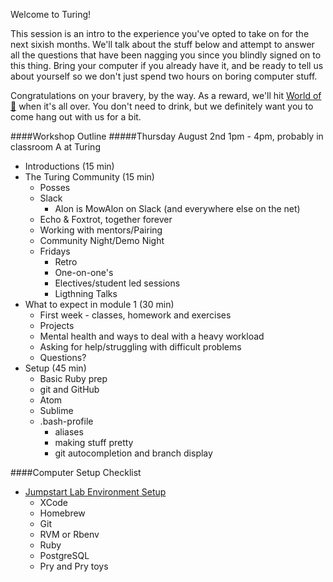 Welcome to Turing!

This session is an intro to the experience you've opted to take on for the next sixish months.
We'll talk about the stuff below and attempt to answer all the questions that have been nagging you since you blindly signed on to this thing.
Bring your computer if you already have it, and be ready to tell us about yourself so we don't just spend two hours on boring computer stuff.

Congratulations on your bravery, by the way. As a reward, we'll hit [World of 🍻](http://worldofbeer.com/Locations/Lodo) when it's all over.
You don't need to drink, but we definitely want you to come hang out with us for a bit.

####Workshop Outline
#####Thursday August 2nd 1pm - 4pm, probably in classroom A at Turing
- Introductions (15 min)
- The Turing Community (15 min)  
  - Posses
  - Slack
    - Alon is MowAlon on Slack (and everywhere else on the net)
  - Echo & Foxtrot, together forever
  - Working with mentors/Pairing
  - Community Night/Demo Night
  - Fridays
    - Retro
    - One-on-one's
    - Electives/student led sessions
    - Ligthning Talks
- What to expect in module 1 (30 min)
  - First week - classes, homework and exercises
  - Projects
  - Mental health and ways to deal with a heavy workload
  - Asking for help/struggling with difficult problems
  - Questions?
- Setup (45 min)
  - Basic Ruby prep
  - git and GitHub
  - Atom
  - Sublime
  - .bash-profile
    - aliases
    - making stuff pretty
    - git autocompletion and branch display

####Computer Setup Checklist
- [Jumpstart Lab Environment Setup](http://tutorials.jumpstartlab.com/topics/environment/environment.html)
  - XCode
  - Homebrew
  - Git
  - RVM or Rbenv
  - Ruby
  - PostgreSQL
  - Pry and Pry toys
